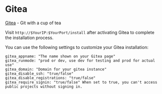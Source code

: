 # Gitea
[Gitea](https://gitea.io/) - Git with a cup of tea

Visit `http://$YourIP:$YourPort/install` after activating Gitea to complete the installation process.

You can use the following settings to customize your Gitea installation:

```
gitea_appname: "The name shown on your Gitea page"
gitea_runmode: "prod or dev, use dev for testing and prod for actual use"
gitea_domain: "Domain for your gitea instance"
gitea_disable_ssh: "true/false"
gitea_disable_registrations: "true/false"
gitea_require_signin: "true/false" When set to true, you can't access public projects without signing in.
```
